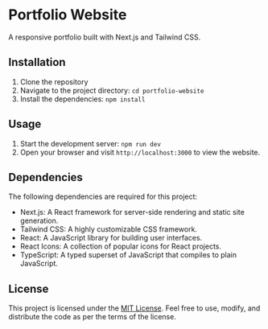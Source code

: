 # Portfolio Website

A responsive portfolio built with Next.js and Tailwind CSS.

## Installation

1. Clone the repository
2. Navigate to the project directory: `cd portfolio-website`
3. Install the dependencies: `npm install`

## Usage

1. Start the development server: `npm run dev`
2. Open your browser and visit `http://localhost:3000` to view the website.

## Dependencies

The following dependencies are required for this project:

- Next.js: A React framework for server-side rendering and static site generation.
- Tailwind CSS: A highly customizable CSS framework.
- React: A JavaScript library for building user interfaces.
- React Icons: A collection of popular icons for React projects.
- TypeScript: A typed superset of JavaScript that compiles to plain JavaScript.

## License

This project is licensed under the [MIT License](https://opensource.org/licenses/MIT). Feel free to use, modify, and distribute the code as per the terms of the license.

